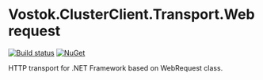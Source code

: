 # Vostok.ClusterClient.Transport.Webrequest

[![Build status](https://ci.appveyor.com/api/projects/status/github/vostok/clusterclient.transport.webrequest?svg=true&branch=master)](https://ci.appveyor.com/project/vostok/clusterclient.transport.webrequest/branch/master)
[![NuGet](https://img.shields.io/nuget/v/Vostok.ClusterClient.Transport.Webrequest.svg)](https://www.nuget.org/packages/Vostok.ClusterClient.Transport.Webrequest)

HTTP transport for .NET Framework based on WebRequest class.